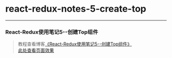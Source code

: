 # react-redux-notes-5-create-top       
---
### React-Redux使用笔记5--创建Top组件               

> 教程查看博客[《React-Redux使用笔记5--创建Top组件》](https://godbasin.github.io/2017/01/08/react-redux-notes-5-create-top/)                         
> [此处查看页面效果](http://ohpt01s4n.bkt.clouddn.com/5-create-top/index.html)
